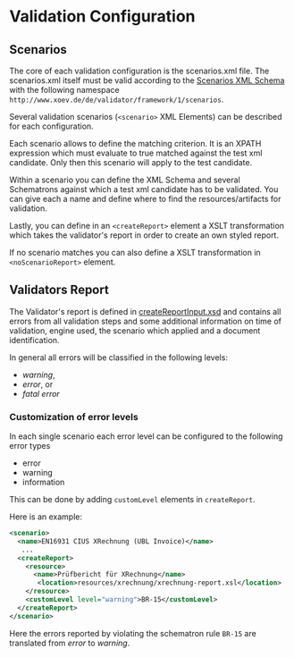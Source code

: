# Validation Configuration

## Scenarios

The core of each validation configuration is the scenarios.xml file. The scenarios.xml itself must be valid according to the [Scenarios XML Schema](/src/main/model/xsd/scenarios.xsd) with the following namespace `http://www.xoev.de/de/validator/framework/1/scenarios`.

Several validation scenarios (`<scenario>` XML Elements) can be described for each configuration.

Each scenario allows to define the matching criterion. It is an XPATH expression which must evaluate to true matched against the test xml candidate. Only then this scenario will apply to the test candidate.

Within a scenario you can define the XML Schema and several Schematrons against which a test xml candidate has to be validated. You can give each a name and define where to find the resources/artifacts for validation.

Lastly, you can define in an `<createReport>` element a XSLT transformation which takes the validator's report in order to create an own styled report.

If no scenario matches you can also define a XSLT transformation in `<noScenarioReport>` element.

## Validators Report

The Validator's report is defined in [createReportInput.xsd](/src/main/model/xsd/createReportInput.xsd) and contains all errors from all validation steps and some additional information on time of validation, engine used, the scenario which applied and a document identification.

In general all errors will be classified in the following levels:

* *warning*,
* *error*, or
* *fatal error*

### Customization of error levels

In each single scenario each error level can be configured to the following error types

* error
* warning
* information

This can be done by adding `customLevel` elements in
`createReport`.

Here is an example:

```xml
<scenario>
  <name>EN16931 CIUS XRechnung (UBL Invoice)</name>
   ...
  <createReport>
    <resource>
      <name>Prüfbericht für XRechnung</name>
       <location>resources/xrechnung/xrechnung-report.xsl</location>
    </resource>
    <customLevel level="warning">BR-15</customLevel>
  </createReport>
</scenario>
```

Here the errors reported by violating the schematron rule `BR-15` are translated from *error* to *warning*.
